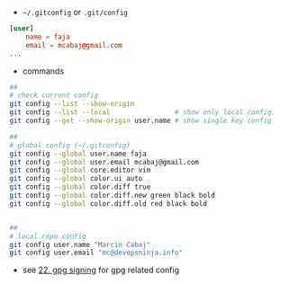 - `~/.gitconfig` or `.git/config`
```toml
[user]
    name = faja
    email = mcabaj@gmail.com
...
```

- commands
```sh
##
# check current config
git config --list --show-origin
git config --list --local                # show only local config
git config --get --show-origin user.name # show single key config 

##
# global config (~/.gitconfig)
git config --global user.name faja
git config --global user.email mcabaj@gmail.com
git config --global core.editor vim
git config --global color.ui auto
git config --global color.diff true
git config --global color.diff.new green black bold
git config --global color.diff.old red black bold


##
# local repo config
git config user.name "Marcin Cabaj"
git config user.email "mc@devopsninja.info"
```

- see [22. gpg signing](./22.gpg.md) for gpg related config